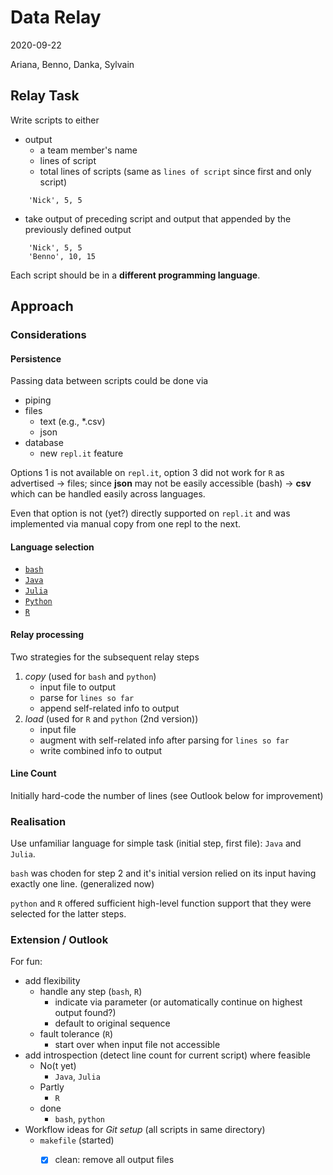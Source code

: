 # Data Relay
2020-09-22

Ariana, Benno, Danka, Sylvain

## Relay Task
Write scripts to either

- output 
    - a team member's name
    - lines of script
    - total lines of scripts (same as `lines of script` since first and only script)
```
    'Nick', 5, 5
```
- take output of preceding script and output that appended by the previously defined output
```
    'Nick', 5, 5
    'Benno', 10, 15
```

Each script should be in a **different programming language**. 

## Approach
### Considerations

#### Persistence

Passing data between scripts could be done via

- piping
- files
    - text (e.g., *.csv)
    - json
- database
    - new `repl.it` feature

Options 1 is not available on `repl.it`, option 3 did not work for `R` as advertised -> files; since **json** may not be easily accessible (bash) -> **csv** which can be handled easily across languages.

Even that option is not (yet?) directly supported on `repl.it` and was implemented via manual copy from one repl to the next.

#### Language selection

- [`bash`](https://www.gnu.org/software/bash/)
- [`Java`](https://www.java.com/)
- [`Julia`](https://julialang.org/)
- [`Python`](https://www.python.org/)
- [`R`](https://www.r-project.org)

#### Relay processing

Two strategies for the subsequent relay steps 

1. *copy* (used for `bash` and `python`)
    - input file to output 
    - parse for `lines so far`
    - append self-related info to output
2. *load* (used for `R` and `python` (2nd version))
    - input file
    - augment with self-related info after parsing for `lines so far`
    - write combined info to output
    
#### Line Count
Initially hard-code the number of lines (see Outlook below for improvement)

### Realisation
Use unfamiliar language for simple task (initial step, first file): `Java` and `Julia`.

`bash` was choden for step 2 and it's initial version relied on its input having exactly one line. (generalized now)

`python` and `R` offered sufficient high-level function support that they were selected for the latter steps.

### Extension / Outlook
For fun: 

- add flexibility
    - handle any step (`bash`, `R`)
        - indicate via parameter (or automatically continue on highest output found?)
        - default to original sequence
    - fault tolerance (`R`)
        - start over when input file not accessible
- add introspection (detect line count for current script) where feasible
    - No(t yet)
        - `Java`, `Julia`
    - Partly
        - `R`
    - done
        - `bash`, `python`
- Workflow ideas for *Git setup* (all scripts in same directory)
    - `makefile` (started)
        - [x] clean: remove all output files
        
